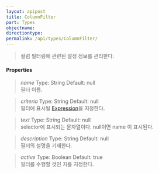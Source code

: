 ```yaml
---
layout: apipost
title: ColumnFilter
part: Types
objectname: 
directiontype: 
permalink: /api/types/ColumnFilter/
---
```



> 컬럼 필터링에 관련된 설정 정보를 관리한다.

#### Properties

> *name*
> Type: String 
> Default:  null    
> 필터 이름. 

> *criteria*
> Type: String 
> Default: null   
> 필터에 표시될 [Expression](/api/types/)을 지정한다. 

> *text*
> Type: String 
> Default: null   
> selector에 표시되는 문자열이다. null이면 name 이 표시된다.

> *description*
> Type: String 
> Default:  null    
> 필터의 설명을 기재한다.

> *active*
> Type: Boolean 
> Default: true    
> 필터를 수행할 것인 지를 지정한다.

